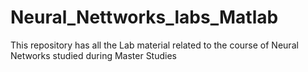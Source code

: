 # Neural_Nettworks_labs_Matlab
This repository has all the Lab material related to the course of Neural Networks studied during Master Studies
